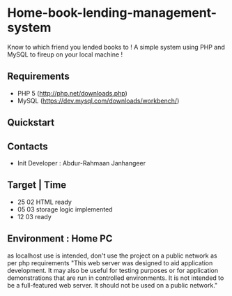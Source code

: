 # Home-book-lending-management-system
Know to which friend you lended books to ! A simple system using PHP and MySQL to fireup on your local machine !

## Requirements
- PHP 5 (http://php.net/downloads.php)
- MySQL (https://dev.mysql.com/downloads/workbench/)

## Quickstart

## Contacts
- Init Developer : Abdur-Rahmaan Janhangeer

## Target | Time
- 25 02 HTML ready
- 05 03 storage logic implemented
- 12 03 ready

## Environment : Home PC
as localhost use is intended, don't use the project on a public network as per php requirements
"This web server was designed to aid application development. It may also be useful for testing purposes or for application demonstrations that are run in controlled environments. It is not intended to be a full-featured web server. It should not be used on a public network."


